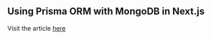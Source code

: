 ## Using Prisma ORM with MongoDB in Next.js

Visit the article [here](https://eshwaren.medium.com/using-prisma-orm-with-mongodb-in-next-js-e42b1f7543e6)
